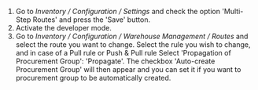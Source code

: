 1.  Go to *Inventory / Configuration / Settings* and check the option
    'Multi-Step Routes' and press the 'Save' button.
2.  Activate the developer mode.
3.  Go to *Inventory / Configuration / Warehouse Management / Routes*
    and select the route you want to change. Select the rule you wish to
    change, and in case of a Pull rule or Push & Pull rule Select
    'Propagation of Procurement Group': 'Propagate'. The checkbox
    'Auto-create Procurement Group' will then appear and you can set it
    if you want to procurement group to be automatically created.
